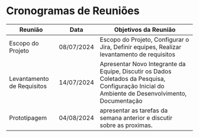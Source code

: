 # Cronogramas de Reuniões

|Reunião |Data |Objetivos da Reunião |
|--------|--------------|--------------|
| Escopo do Projeto | 08/07/2024 | Escopo do Projeto, Configurar o Jira, Definir equipes, Realizar levantamento de requisitos|
| Levantamento de Requisitos | 14/07/2024 | Apresentar Novo Integrante da Equipe, Discutir os Dados Coletados da Pesquisa, Configuração Inicial do Ambiente de Desenvolvimento, Documentação|
| Prototipagem | 04/08/2024 | apresentar as tarefas da semana anterior e discutir sobre as proximas. |